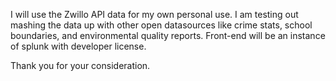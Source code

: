 I will use the Zwillo API data for my own personal use.  I am testing out mashing the data up with other open datasources like crime 
stats, school boundaries, and environmental quality reports.  Front-end will be an instance of splunk with developer license.


Thank you for your consideration.
